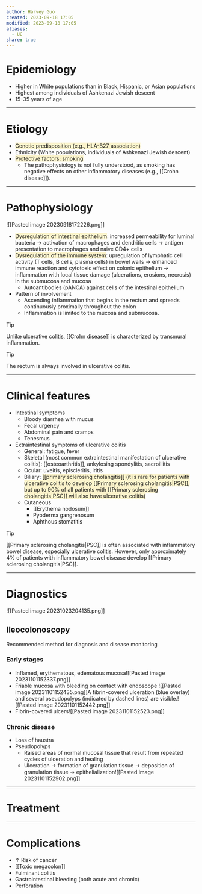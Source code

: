 ```yaml
---
author: Harvey Guo
created: 2023-09-18 17:05
modified: 2023-09-18 17:05
aliases:
  - UC
share: true
---
```

# Epidemiology
- Higher in White populations than in Black, Hispanic, or Asian populations
- Highest among individuals of Ashkenazi Jewish descent
- 15–35 years of age

---
# Etiology
- <span style="background:rgba(240, 200, 0, 0.2)">Genetic predisposition (e.g., HLA-B27 association)</span>
- Ethnicity (White populations, individuals of Ashkenazi Jewish descent)
- <span style="background:rgba(240, 200, 0, 0.2)">Protective factors: smoking</span>
	- The pathophysiology is not fully understood, as smoking has negative effects on other inflammatory diseases (e.g., [[Crohn disease]]). 

---
# Pathophysiology
![[Pasted image 20230918172226.png]]
- <span style="background:rgba(240, 200, 0, 0.2)">Dysregulation of intestinal epithelium</span>: increased permeability for luminal bacteria  → activation of macrophages and dendritic cells → antigen presentation to macrophages and naive CD4+ cells
- <span style="background:rgba(240, 200, 0, 0.2)">Dysregulation of the immune system</span>: upregulation of lymphatic cell activity (T cells, B cells, plasma cells) in bowel walls → enhanced immune reaction and cytotoxic effect on colonic epithelium → inflammation with local tissue damage (ulcerations, erosions, necrosis) in the submucosa and mucosa
	- Autoantibodies (pANCA) against cells of the intestinal epithelium
- Pattern of involvement
	- Ascending inflammation that begins in the rectum and spreads continuously proximally throughout the colon 
	- Inflammation is limited to the mucosa and submucosa.
 
 >[!tip] 
>Unlike ulcerative colitis, [[Crohn disease]] is characterized by transmural inflammation.

>[!tip] 
>The rectum is always involved in ulcerative colitis.

---
# Clinical features
- Intestinal symptoms
	- Bloody diarrhea with mucus
	- Fecal urgency
	- Abdominal pain and cramps
	- Tenesmus
- Extraintestinal symptoms of ulcerative colitis
	- General: fatigue, fever
	- Skeletal (most common extraintestinal manifestation of ulcerative colitis): [[osteoarthritis]], ankylosing spondylitis, sacroiliitis
	- Ocular: uveitis, episcleritis, iritis
	- Biliary: <span style="background:rgba(240, 200, 0, 0.2)">[[primary sclerosing cholangitis]] (it is rare for patients with ulcerative colitis to develop [[Primary sclerosing cholangitis|PSC]], but up to 90% of all patients with [[Primary sclerosing cholangitis|PSC]] will also have ulcerative colitis)</span>
	- Cutaneous
		- [[Erythema nodosum]]
		- Pyoderma gangrenosum
		- Aphthous stomatitis

>[!tip] 
>[[Primary sclerosing cholangitis|PSC]] is often associated with inflammatory bowel disease, especially ulcerative colitis. However, only approximately 4% of patients with inflammatory bowel disease develop [[Primary sclerosing cholangitis|PSC]].



---
# Diagnostics
![[Pasted image 20231023204135.png]]
## Ileocolonoscopy
Recommended method for diagnosis and disease monitoring
### Early stages
- Inflamed, erythematous, edematous mucosa![[Pasted image 20231101152337.png]] 
- Friable mucosa with bleeding on contact with endoscope ![[Pasted image 20231101152435.png]]A fibrin-covered ulceration (blue overlay) and several pseudopolyps (indicated by dashed lines) are visible.![[Pasted image 20231101152442.png]]
- Fibrin-covered ulcers![[Pasted image 20231101152523.png]]
### Chronic disease
- Loss of haustra
- Pseudopolyps 
	- Raised areas of normal mucosal tissue that result from repeated cycles of ulceration and healing
	- Ulceration → formation of granulation tissue → deposition of granulation tissue → epithelialization![[Pasted image 20231101152902.png]]

---
# Treatment


---
# Complications
- ↑ Risk of cancer
- [[Toxic megacolon]]
- Fulminant colitis
- Gastrointestinal bleeding (both acute and chronic)
- Perforation
